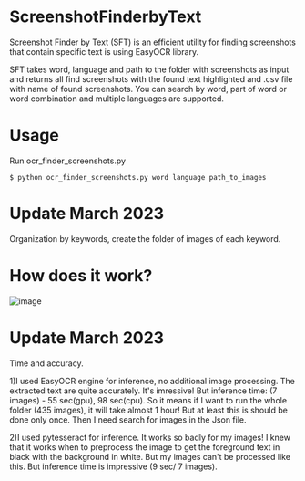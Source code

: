 # ScreenshotFinderbyText
Screenshot Finder by Text (SFT) is an efficient utility for finding screenshots that contain specific text is using EasyOCR library. 

SFT takes word, language and path to the folder with screenshots as input and returns all find screenshots with the found text highlighted and .csv file with name of found screenshots. 
You can search by word, part of word or word combination and multiple languages are supported.

# Usage 
Run ocr_finder_screenshots.py 
```
$ python ocr_finder_screenshots.py word language path_to_images
```

# Update March 2023 
Organization by keywords, create the folder of images of each keyword. 

# How does it work? 
![image](https://user-images.githubusercontent.com/14224692/228294774-cc2f5722-c828-40ce-9121-4d541da88a87.png)

# Update March 2023 
Time and accuracy. 

1)I used EasyOCR engine for inference, no additional image processing. The extracted text are quite accurately. It's imressive! 
But inference time: (7 images) - 55 sec(gpu), 98 sec(cpu). So it means if I want to run the whole folder (435 images), it will take almost 1 hour! 
But at least this is should be done only once. Then I need search for images in the Json file. 

2)I used pytesseract for inference. It works so badly for my images! I knew that it works when to preprocess the image to get the foreground text in black with the background in white.
But my images can't be processed like this. But inference time is impressive (9 sec/ 7 images).
      




